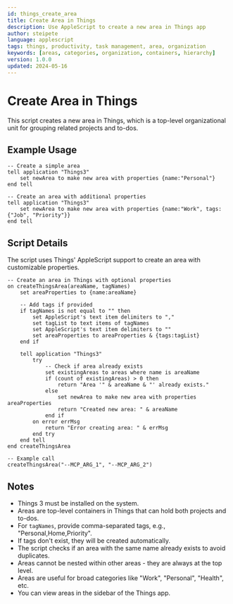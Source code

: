 ```yaml
---
id: things_create_area
title: Create Area in Things
description: Use AppleScript to create a new area in Things app
author: steipete
language: applescript
tags: things, productivity, task management, area, organization
keywords: [areas, categories, organization, containers, hierarchy]
version: 1.0.0
updated: 2024-05-16
---
```


# Create Area in Things

This script creates a new area in Things, which is a top-level organizational unit for grouping related projects and to-dos.

## Example Usage

```applescript
-- Create a simple area
tell application "Things3"
    set newArea to make new area with properties {name:"Personal"}
end tell

-- Create an area with additional properties
tell application "Things3"
    set newArea to make new area with properties {name:"Work", tags:{"Job", "Priority"}}
end tell
```

## Script Details

The script uses Things' AppleScript support to create an area with customizable properties.

```applescript
-- Create an area in Things with optional properties
on createThingsArea(areaName, tagNames)
    set areaProperties to {name:areaName}
    
    -- Add tags if provided
    if tagNames is not equal to "" then
        set AppleScript's text item delimiters to ","
        set tagList to text items of tagNames
        set AppleScript's text item delimiters to ""
        set areaProperties to areaProperties & {tags:tagList}
    end if
    
    tell application "Things3"
        try
            -- Check if area already exists
            set existingAreas to areas where name is areaName
            if (count of existingAreas) > 0 then
                return "Area '" & areaName & "' already exists."
            else
                set newArea to make new area with properties areaProperties
                return "Created new area: " & areaName
            end if
        on error errMsg
            return "Error creating area: " & errMsg
        end try
    end tell
end createThingsArea

-- Example call
createThingsArea("--MCP_ARG_1", "--MCP_ARG_2")
```

## Notes

- Things 3 must be installed on the system.
- Areas are top-level containers in Things that can hold both projects and to-dos.
- For `tagNames`, provide comma-separated tags, e.g., "Personal,Home,Priority".
- If tags don't exist, they will be created automatically.
- The script checks if an area with the same name already exists to avoid duplicates.
- Areas cannot be nested within other areas - they are always at the top level.
- Areas are useful for broad categories like "Work", "Personal", "Health", etc.
- You can view areas in the sidebar of the Things app.